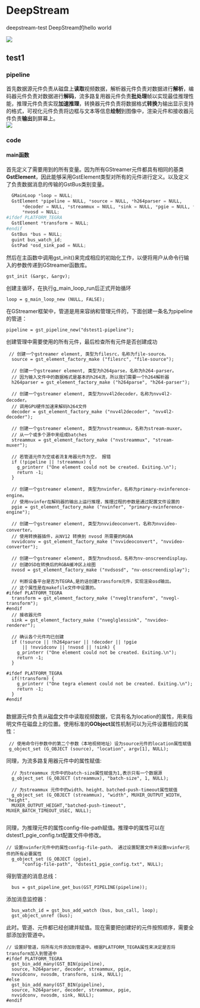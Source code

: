 # DeepStream
deepstream-test DeepStream的hello world  

![](https://pic1.zhimg.com/80/v2-19572211c2bc6e891e55935eeaae6b84_720w.jpg) 

##  test1

### pipeline

首先数据源元件负责从磁盘上**读取**视频数据，解析器元件负责对数据进行**解析**，编码器元件负责对数据进行**解码**，流多路复用器元件负责**批处理**帧以实现最佳推理性能，推理元件负责实现**加速推理**，转换器元件负责将数据格式**转换**为输出显示支持的格式，可视化元件负责将边框与文本等信息**绘制**到图像中，渲染元件和接收器元件负责**输出**到屏幕上。  
![](https://pic1.zhimg.com/80/v2-f178b1cef853a6d19a2d2b079bb0f680_720w.jpg)  

### code

#### main函数

首先定义了需要用到的所有变量。因为所有GStreamer元件都具有相同的基类**GstElement**，因此能够采用GstElement类型对所有的元件进行定义。以及定义了负责数据消息的传输的GstBus类别变量。  

```python  
  GMainLoop *loop = NULL;
  GstElement *pipeline = NULL, *source = NULL, *h264parser = NULL,
      *decoder = NULL, *streammux = NULL, *sink = NULL, *pgie = NULL, *nvvidconv = NULL,
      *nvosd = NULL;
#ifdef PLATFORM_TEGRA
  GstElement *transform = NULL;
#endif
  GstBus *bus = NULL;
  guint bus_watch_id;
  GstPad *osd_sink_pad = NULL;
```
然后在主函数中调用gst_init()来完成相应的初始化工作，以便将用户从命令行输入的参数传递到GStreamer函数库。  
```
gst_init (&argc, &argv);
```
创建主循环，在执行g_main_loop_run后正式开始循环  
```
loop = g_main_loop_new (NULL, FALSE);
```
在GStreamer框架中，管道是用来容纳和管理元件的，下面创建一条名为pipeline的管道：
```
pipeline = gst_pipeline_new("dstest1-pipeline");
```
创建管理中需要使用的所有元件，最后检查所有元件是否创建成功
```
 // 创建一个gstreamer element, 类型为filesrc，名称为file-source。
  source = gst_element_factory_make ("filesrc", "file-source");
  
  // 创建一个gstreamer element, 类型为h264parse，名称为h264-parser。
  // 因为输入文件中的数据格式是基本的h264流，所以我们需要一个h264解析器
  h264parser = gst_element_factory_make ("h264parse", "h264-parser");
  
  // 创建一个gstreamer element, 类型为nvv4l2decoder，名称为nvv4l2-decoder。
  // 调用GPU硬件加速来解码h264文件
  decoder = gst_element_factory_make ("nvv4l2decoder", "nvv4l2-decoder");
  
  // 创建一个gstreamer element, 类型为nvstreammux，名称为stream-muxer。
  // 从一个或多个源中来组成batches
  streammux = gst_element_factory_make ("nvstreammux", "stream-muxer");
  
  // 若管道元件为空或者流复用器元件为空， 报错 
  if (!pipeline || !streammux) {
  	g_printerr ("One element could not be created. Exiting.\n");
    return -1;
  }
  
  // 创建一个gstreamer element, 类型为nvinfer，名称为primary-nvinference-engine。
  // 使用nvinfer在解码器的输出上运行推理，推理过程的参数是通过配置文件设置的
  pgie = gst_element_factory_make ("nvinfer", "primary-nvinference-engine");

  // 创建一个gstreamer element, 类型为nvvideoconvert，名称为nvvideo-converter。
  // 使用转换器插件，从NV12 转换到 nvosd 所需要的RGBA
  nvvidconv = gst_element_factory_make ("nvvideoconvert", "nvvideo-converter");

  // 创建一个gstreamer element, 类型为nvdsosd，名称为nv-onscreendisplay。
  // 创建OSD在转换后的RGBA缓冲区上绘图
  nvosd = gst_element_factory_make ("nvdsosd", "nv-onscreendisplay");

  // 判断设备平台是否为TEGRA,是的话创建transform元件，实现渲染osd输出。
  // 这个属性是在makefile文件中设置的。
#ifdef PLATFORM_TEGRA
  transform = gst_element_factory_make ("nvegltransform", "nvegl-transform");
#endif
  // 接收器元件
  sink = gst_element_factory_make ("nveglglessink", "nvvideo-renderer");

  // 确认各个元件均已创建
  if (!source || !h264parser || !decoder || !pgie
      || !nvvidconv || !nvosd || !sink) {
    g_printerr ("One element could not be created. Exiting.\n");
    return -1;
  }
  
#ifdef PLATFORM_TEGRA
  if(!transform) {
    g_printerr ("One tegra element could not be created. Exiting.\n");
    return -1;
  }
#endif
  
```
数据源元件负责从磁盘文件中读取视频数据，它具有名为location的属性，用来指明文件在磁盘上的位置。使用标准的**GObject**属性机制可以为元件设置相应的属性： 
```
 // 使用命令行参数中的第二个参数（本地视频地址）设为source元件的location属性赋值
 g_object_set (G_OBJECT (source), "location", argv[1], NULL);
```
同理，为流多路复用器元件中的属性赋值:  
```
  // 为streammux 元件中的batch-size属性赋值为1,表示只有一个数据源
  g_object_set (G_OBJECT (streammux), "batch-size", 1, NULL);
 
  // 为streammux 元件中的width、height、batched-push-timeout属性赋值
  g_object_set (G_OBJECT (streammux), "width", MUXER_OUTPUT_WIDTH, "height",
  MUXER_OUTPUT_HEIGHT,"batched-push-timeout", MUXER_BATCH_TIMEOUT_USEC, NULL);
 
```
同理，为推理元件的属性config-file-path赋值。推理中的属性可以在dstest1_pgie_config.txt配置文件中修改。 
```
// 设置nvinfer元件中的属性config-file-path， 通过设置配置文件来设置nvinfer元件的所有必要属性
  g_object_set (G_OBJECT (pgie),
      "config-file-path", "dstest1_pgie_config.txt", NULL);

```
得到管道的消息总线：  
```
  bus = gst_pipeline_get_bus(GST_PIPELINE(pipeline));
```

添加消息监控器：  
```
  bus_watch_id = gst_bus_add_watch (bus, bus_call, loop);
  gst_object_unref (bus);
```
此时。管道、元件都已经创建并赋值。现在需要把创建好的元件按照顺序，需要全部添加到管道中。
```
// 设置好管道，将所有元件添加到管道中。根据PLATFORM_TEGRA属性来决定是否将transform加入到管道中
#ifdef PLATFORM_TEGRA
  gst_bin_add_many(GST_BIN(pipeline),
  source, h264parser, decoder, streammux, pgie,
  nvvidconv, nvosdm, transform, sink, NULL);
#else
  gst_bin_add_many(GST_BIN(pipeline),
  source, h264parser, decoder, streammux, pgie,
  nvvidconv, nvosdm, sink, NULL);
#endif
```



















